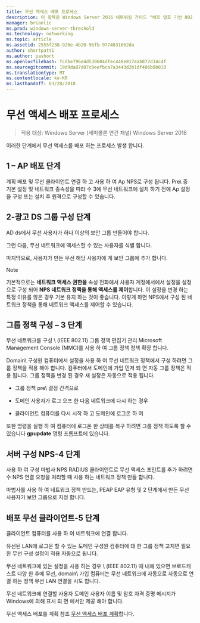 ```yaml
---
title: 무선 액세스 배포 프로세스
description: 이 항목은 Windows Server 2016 네트워킹 가이드 "배포 암호 기반 802.1 X 인증 된 무선 액세스"
manager: brianlic
ms.prod: windows-server-threshold
ms.technology: networking
ms.topic: article
ms.assetid: 2555f238-926e-4b20-9bfb-9774831062da
author: shortpatti
ms.author: pashort
ms.openlocfilehash: fcdbe796e4d530604dfec448e817eab877d34c4f
ms.sourcegitcommit: 19d9da87d87c9eefbca7a3443d2b1df486b0b010
ms.translationtype: MT
ms.contentlocale: ko-KR
ms.lasthandoff: 03/28/2018
---
```

# <a name="wireless-access-deployment-process"></a>무선 액세스 배포 프로세스

>적용 대상: Windows Server (세미콜론 연간 채널) Windows Server 2016

이러한 단계에서 무선 액세스를 배포 하는 프로세스 발생 합니다.

## <a name="stage-1--ap-deployment"></a>1 – AP 배포 단계

계획 배포 및 무선 클라이언트 연결 하 고 사용 하 여 Ap NPS로 구성 됩니다. Pre\ 중 기본 설정 및 네트워크 종속성을 따라 수 3에 무선 네트워크에 설치 하기 전에 Ap 설정을 구성 또는 설치 후 원격으로 구성할 수 있습니다.

## <a name="stage-2--ad-ds-group-configuration"></a>2-광고 DS 그룹 구성 단계

AD ds에서 무선 사용자가 하나 이상의 보안 그룹 만들어야 합니다.

그런 다음, 무선 네트워크에 액세스할 수 있는 사용자를 식별 합니다.

마지막으로, 사용자가 만든 무선 해당 사용자에 게 보안 그룹에 추가 합니다.

>[!NOTE]
>기본적으로는 **네트워크 액세스 권한을** 속성 전화에서 사용자 계정에서에서 설정을 설정으로 구성 되어 **NPS 네트워크 정책을 통해 액세스를 제어**합니다. 이 설정을 변경 하는 특정 이유를 않은 경우 기본 유지 하는 것이 좋습니다. 이렇게 하면 NPS에서 구성 된 네트워크 정책을 통해 네트워크 액세스를 제어할 수 있습니다.

## <a name="stage-3--group-policy-configuration"></a>그룹 정책 구성 – 3 단계

무선 네트워크를 구성 \ (IEEE 802.11\) 그룹 정책 편집기 관리 Microsoft Management Console \(MMC\)를 사용 하 여 그룹 정책 정책 확장 합니다.

Domain\ 구성원 컴퓨터에서 설정을 사용 하 여 무선 네트워크 정책에서 구성 하려면 그룹 정책을 적용 해야 합니다. 컴퓨터에서 도메인에 가입 먼저 되 면 자동 그룹 정책은 적용 됩니다. 그룹 정책을 변경 된 경우 새 설정은 자동으로 적용 됩니다.

- 그룹 정책 pre\ 결정 간격으로

- 도메인 사용자가 로그 오프 한 다음 네트워크에 다시 하는 경우

- 클라이언트 컴퓨터를 다시 시작 하 고 도메인에 로그온 하 여

또한 명령을 실행 하 여 컴퓨터에 로그온 한 상태를 복구 하려면 그룹 정책 하도록 할 수 있습니다 **gpupdate** 명령 프롬프트에 있습니다.

## <a name="stage-4--nps-server-configuration"></a>서버 구성 NPS-4 단계

사용 하 여 구성 마법사 NPS RADIUS 클라이언트로 무선 액세스 포인트를 추가 하려면 수 NPS 연결 요청을 처리할 때 사용 하는 네트워크 정책 만들 합니다.

마법사를 사용 하 여 네트워크 정책 만드는, PEAP EAP 유형 및 2 단계에서 만든 무선 사용자가 보안 그룹으로 지정 합니다.

## <a name="stage-5--deploy-wireless-clients"></a>배포 무선 클라이언트-5 단계

클라이언트 컴퓨터를 사용 하 여 네트워크에 연결 합니다.

유선된 LAN에 로그온 할 수 있는 도메인 구성원 컴퓨터에 대 한 그룹 정책 고치면 필요한 무선 구성 설정이 적용 자동으로 됩니다.

무선 네트워크에 있는 설정을 사용 하는 경우 \ (IEEE 802.11\) 때 내에 있으면 브로드캐스트 다양 한 후에 무선, domain\ 가입 컴퓨터는 무선 네트워크에 자동으로 자동으로 연결 하는 정책 무선 LAN 연결을 시도 합니다.

무선 네트워크에 연결할 사용자 도메인 사용자 이름 및 암호 자격 증명 메시지가 Windows에 의해 표시 되 면 에서만 제공 해야 합니다.

무선 액세스 배포를 계획 참조 [무선 액세스 배포 계획](d-wireless-access-planning.md)합니다.
